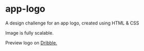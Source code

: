 # app-logo

A design challenge for an app logo, created using HTML &amp; CSS

Image is fully scalable.

Preview logo on <a href="https://dribbble.com/shots/23856161-App-Logo">Dribble.</a>
